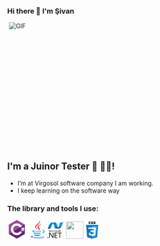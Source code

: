 ### Hi there 👋 I'm Şivan

<img align="right" alt="GIF" src="https://github.com/abhisheknaiidu/abhisheknaiidu/blob/master/code.gif?raw=true" width="500" height="320" />

## I'm a Juinor Tester  🚀 👨‍🎓!
- I’m at Virgosol software company I am working.
- I keep learning on the software way 

<h3 align="left">The library and tools I use:</h3>

<img src="https://raw.githubusercontent.com/devicons/devicon/master/icons/csharp/csharp-original.svg" alt="csharp" width="44" height="44"/> <img src="https://raw.githubusercontent.com/devicons/devicon/master/icons/java/java-original.svg" alt="java" width="44" height="44"/><img src="https://raw.githubusercontent.com/devicons/devicon/master/icons/dot-net/dot-net-original-wordmark.svg" alt="dotnet" width="40" height="40"/>
<img src="https://brandslogos.com/wp-content/uploads/images/large/html5-logo.png" height="40" width="40"><img src="https://raw.githubusercontent.com/devicons/devicon/master/icons/css3/css3-original-wordmark.svg" alt="css3" width="40" height="40"/> 




